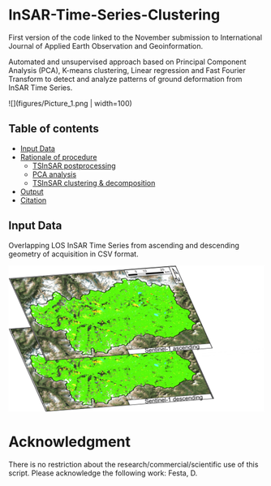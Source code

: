 # InSAR-Time-Series-Clustering
First version of the code linked to the November submission to International Journal of Applied Earth Observation and Geoinformation.

Automated and unsupervised approach based on Principal Component Analysis (PCA), K-means clustering, Linear regression and Fast Fourier Transform to detect and analyze patterns of ground deformation from InSAR Time Series.

![](figures/Picture_1.png | width=100)

## Table of contents
- [Input Data](#input-data)
- [Rationale of procedure](#rationale-of-procedure)
  - [TSInSAR postprocessing](#tsinsar-postprocessing)
  - [PCA analysis](#pca-analysis)
  - [TSInSAR clustering & decomposition](#tsinsar-clustering-&-decomposition)
- [Output](#output)
- [Citation](#citation)

## Input Data
Overlapping LOS InSAR Time Series from ascending and descending geometry of acquisition in CSV format.

![](figures/Picture_2.png)

# Acknowledgment
There is no restriction about the research/commercial/scientific use of this script. 
Please acknowledge the following work: 
Festa, D.
